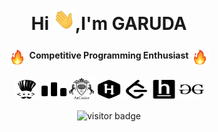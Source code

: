 <h1 style = font-size: "50px" align="center"> Hi <img src="https://raw.githubusercontent.com/ABSphreak/ABSphreak/master/gifs/Hi.gif" width="35px">,I'm GARUDA</h1>
<h4 align="center"><img align="center" src="https://github.com/nishantkantojha/nishantkantojha/blob/main/Icons/Telegram%20Emojis/fire-1.gif" height="30" width="30" /> Competitive Programming Enthusiast <img align="center" src="https://github.com/nishantkantojha/nishantkantojha/blob/main/Icons/Telegram%20Emojis/fire-1.gif" height="30" width="30" /></h4>
<p align="center">
<a href="https://www.codechef.com/users/garudaa" target="blank"><img align="center" src="ignore/Icons/codechef.svg" alt="garudaa" height="30" width="40" /></a>
<a href="https://codeforces.com/profile/_teraBaap" target="blank"><img align="center" src="ignore/Icons/codeforces.svg" alt="garudaa" height="30" width="40" /></a>
<a href="https://atcoder.jp/users/garudaa" target="blank"><img align="center" src="https://github.com/nishantkantojha/CompetitiveProgramming/blob/main/ignore/Icons/AtCoders.png" alt="garudaa" height="40" width="40" /></a>
<a href="https://www.hackerrank.com/garudaa" target="blank"><img align="center" src="ignore/Icons/hackerrank.svg" alt="garudaa" height="30" width="40" /></a>
<a href="https://leetcode.com/garudaa/" target="blank"><img align="center" src="ignore/Icons/leetcode.svg" alt="garudaa" height="30" width="40" /></a>
<a href="https://www.hackerearth.com/@garudaa" target="blank"><img align="center" src="ignore/Icons/hackerearth.svg" alt="gaurdaa" height="30" width="40" /></a>
<a href="https://auth.geeksforgeeks.org/user/garudaa/profile" target="blank"><img align="center" src="ignore/Icons/geeksforgeeks.svg" alt="gaurdaa" height="30" width="40" /></a>
</p>
<p align ="center">
    <img src="https://visitor-badge.glitch.me/badge?page_id=nishantkantojha/CompetitiveProgramming" alt="visitor badge"/></p>
